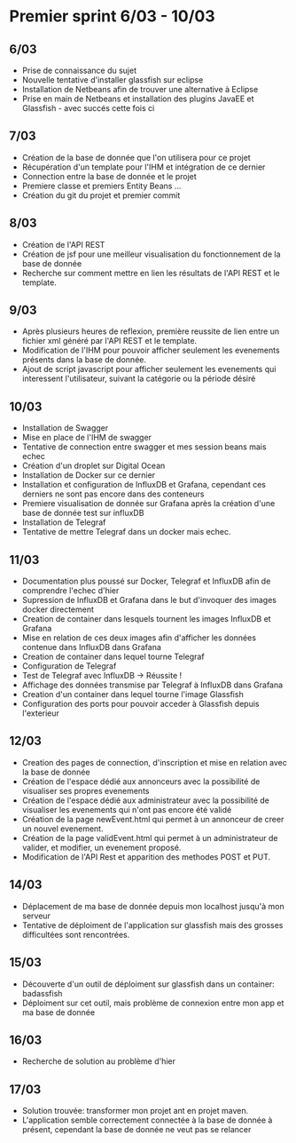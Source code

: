# Premier sprint 6/03 - 10/03

## 6/03
  * Prise de connaissance du sujet
  * Nouvelle tentative d'installer glassfish sur eclipse
  * Installation de Netbeans afin de trouver une alternative à Eclipse
  * Prise en main de Netbeans et installation des plugins JavaEE et Glassfish - avec succés cette fois ci

## 7/03
  * Création de la base de donnée que l'on utilisera pour ce projet
  * Récupération d'un template pour l'IHM et intégration de ce dernier
  * Connection entre la base de donnée et le projet
  * Premiere classe et premiers Entity Beans ...
  * Création du git du projet et premier commit

## 8/03
  * Création de l'API REST
  * Création de jsf pour une meilleur visualisation du fonctionnement de la base de donnée
  * Recherche sur comment mettre en lien les résultats de l'API REST et le template.

## 9/03
  * Après plusieurs heures de reflexion, première reussite de lien entre un fichier xml généré par l'API REST et le template.
  * Modification de l'IHM pour pouvoir afficher seulement les evenements présents dans la base de donnée.
  * Ajout de script javascript pour afficher seulement les evenements qui interessent l'utilisateur, suivant la catégorie ou la période désiré
  
## 10/03
  * Installation de Swagger
  * Mise en place de l'IHM de swagger
  * Tentative de connection entre swagger et mes session beans mais echec
  * Création d'un droplet sur Digital Ocean
  * Installation de Docker sur ce dernier
  * Installation et configuration de InfluxDB et Grafana, cependant ces derniers ne sont pas encore dans des conteneurs
  * Premiere visualisation de donnée sur Grafana après la création d'une base de donnée test sur influxDB
  * Installation de Telegraf
  * Tentative de mettre Telegraf dans un docker mais echec.

## 11/03
  * Documentation plus poussé sur Docker, Telegraf et InfluxDB afin de comprendre l'echec d'hier
  * Supression de InfluxDB et Grafana dans le but d'invoquer des images docker directement
  * Creation de container dans lesquels tournent les images InfluxDB et Grafana
  * Mise en relation de ces deux images afin d'afficher les données contenue dans InfluxDB dans Grafana
  * Creation de container dans lequel tourne Telegraf
  * Configuration de Telegraf
  * Test de Telegraf avec InfluxDB -> Réussite ! 
  * Affichage des données transmise par Telegraf à InfluxDB dans Grafana
  * Creation d'un container dans lequel tourne l'image Glassfish
  * Configuration des ports pour pouvoir acceder à Glassfish depuis l'exterieur

## 12/03
  * Creation des pages de connection, d'inscription et mise en relation avec la base de donnée
  * Création de l'espace dédié aux annonceurs avec la possibilité de visualiser ses propres evenements
  * Création de l'espace dédié aux administrateur avec la possibilité de visualiser les evenements qui n'ont pas encore été validé
  * Création de la page newEvent.html qui permet à un annonceur de creer un nouvel evenement.
  * Création de la page validEvent.html qui permet à un administrateur de valider, et modifier, un evenement proposé.
  * Modification de l'API Rest et apparition des methodes POST et PUT.

## 14/03
  * Déplacement de ma base de donnée depuis mon localhost jusqu'à mon serveur
  * Tentative de déploiment de l'application sur glassfish mais des grosses difficultées sont rencontrées.

## 15/03
  * Découverte d'un outil de déploiment sur glassfish dans un container: badassfish
  * Déploiment sur cet outil, mais problème de connexion entre mon app et ma base de donnée

## 16/03
  * Recherche de solution au problème d'hier

## 17/03
  * Solution trouvée: transformer mon projet ant en projet maven.
  * L'application semble correctement connectée à la base de donnée à présent, cependant la base de donnée ne veut pas se relancer


